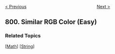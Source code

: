<!--|This file generated by command(leetcode description); DO NOT EDIT.    |-->
<!--+----------------------------------------------------------------------+-->
<!--|@author    Openset <openset.wang@gmail.com>                           |-->
<!--|@link      https://github.com/openset                                 |-->
<!--|@home      https://github.com/openset/leetcode                        |-->
<!--+----------------------------------------------------------------------+-->

[< Previous](https://github.com/openset/leetcode/tree/master/problems/champagne-tower "Champagne Tower")
　　　　　　　　　　　　　　　　
[Next >](https://github.com/openset/leetcode/tree/master/problems/minimum-swaps-to-make-sequences-increasing "Minimum Swaps To Make Sequences Increasing")

## 800. Similar RGB Color (Easy)



### Related Topics
  [[Math](https://github.com/openset/leetcode/tree/master/tag/math/README.md)]
  [[String](https://github.com/openset/leetcode/tree/master/tag/string/README.md)]
